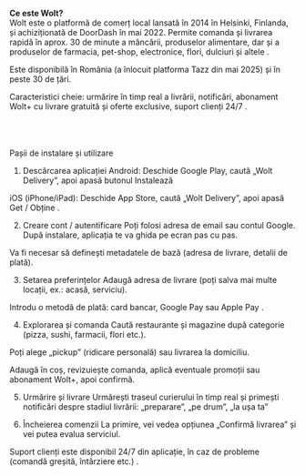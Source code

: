 <b> Ce este Wolt? </b> <br>
Wolt este o platformă de comerț local lansată în 2014 în Helsinki, Finlanda, și achiziționată de DoorDash în mai 2022.
Permite comanda și livrarea rapidă în aprox. 30 de minute a mâncării, produselor alimentare, dar și a produselor de farmacia, pet-shop, electronice, flori, dulciuri și altele .

Este disponibilă în România (a înlocuit platforma Tazz din mai 2025) și în peste 30 de țări. 


Caracteristici cheie: urmărire în timp real a livrării, notificări, abonament Wolt+ cu livrare gratuită și oferte exclusive, suport clienți 24/7 .

<br><br><br>
Pașii de instalare și utilizare
1. Descărcarea aplicației
Android: Deschide Google Play, caută „Wolt Delivery”, apoi apasă butonul Instalează 

iOS (iPhone/iPad): Deschide App Store, caută „Wolt Delivery”, apoi apasă Get / Obține .

2. Creare cont / autentificare
Poți folosi adresa de email sau contul Google. După instalare, aplicația te va ghida pe ecran pas cu pas.

Va fi necesar să definești metadatele de bază (adresa de livrare, detalii de plată).

3. Setarea preferințelor
Adaugă adresa de livrare (poți salva mai multe locații, ex.: acasă, serviciu).

Introdu o metodă de plată: card bancar, Google Pay sau Apple Pay .

4. Explorarea și comanda
Caută restaurante și magazine după categorie (pizza, sushi, farmacii, flori etc.).

Poți alege „pickup” (ridicare personală) sau livrarea la domiciliu.

Adaugă în coș, revizuiește comanda, aplică eventuale promoții sau abonament Wolt+, apoi confirmă.

5. Urmărire și livrare
Urmărești traseul curierului în timp real și primești notificări despre stadiul livrării: „preparare”, „pe drum”, „la ușa ta” 


6. Încheierea comenzii
La primire, vei vedea opțiunea „Confirmă livrarea” și vei putea evalua serviciul.

Suport clienți este disponibil 24/7 din aplicație, în caz de probleme (comandă greșită, întârziere etc.) .
